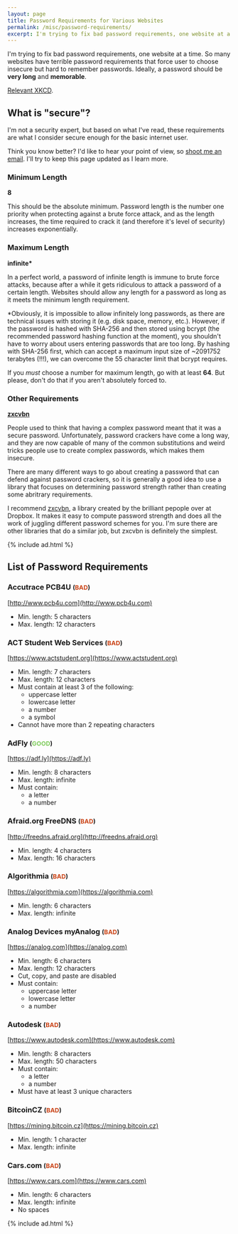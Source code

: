 ```yaml
---
layout: page
title: Password Requirements for Various Websites
permalink: /misc/password-requirements/
excerpt: I'm trying to fix bad password requirements, one website at a time.
---
```


I'm trying to fix bad password requirements, one website at a time. So many websites have terrible password requirements that force user to choose insecure but hard to remember passwords. Ideally, a password should be __very long__ and __memorable__.

[Relevant XKCD](https://xkcd.com/936/).

## What is "secure"?

I'm not a security expert, but based on what I've read, these requirements are what I consider secure enough for the basic internet user.

Think you know better? I'd like to hear your point of view, so [shoot me an email](mailto:ian@ianglen.me). I'll try to keep this page updated as I learn more.

### Minimum Length

__8__

This should be the absolute minimum. Password length is the number one priority when protecting against a brute force attack, and as the length increases, the time required to crack it (and therefore it's level of security) increases exponentially.

### Maximum Length

__infinite*__

In a perfect world, a password of infinite length is immune to brute force attacks, because after a while it gets ridiculous to attack a password of a certain length. Websites should allow any length for a password as long as it meets the minimum length requirement.

*Obviously, it is impossible to allow infinitely long passwords, as there are technical issues with storing it (e.g. disk space, memory, etc.). However, if the password is hashed with SHA-256 and then stored using bcrypt (the recommended password hashing function at the moment), you shouldn't have to worry about users entering passwords that are too long. By hashing with SHA-256 first, which can accept a maximum input size of ~2091752 terabytes (!!!), we can overcome the 55 character limit that bcrypt requires.

If you *must* choose a number for maximum length, go with at least __64__. But please, don't do that if you aren't absolutely forced to.

### Other Requirements

__[zxcvbn](https://github.com/dropbox/zxcvbn)__

People used to think that having a complex password meant that it was a secure password. Unfortunately, password crackers have come a long way, and they are now capable of many of the common substitutions and weird tricks people use to create complex passwords, which makes them insecure.

There are many different ways to go about creating a password that can defend against password crackers, so it is generally a good idea to use a library that focuses on determining password strength rather than creating some abritrary requirements.

I recommend [zxcvbn](https://github.com/dropbox/zxcvbn), a library created by the brilliant pepople over at Dropbox. It makes it easy to compute password strength and does all the work of juggling different password schemes for you. I'm sure there are other libraries that do a similar job, but zxcvbn is definitely the simplest.

{% include ad.html %}


## List of Password Requirements

### Accutrace PCB4U <small>(<span style="color:#c94114">BAD</span>)</small>
[http://www.pcb4u.com](http://www.pcb4u.com)

* Min. length: 5 characters
* Max. length: 12 characters


### ACT Student Web Services <small>(<span style="color:#c94114">BAD</span>)</small>
[https://www.actstudent.org](https://www.actstudent.org)

* Min. length: 7 characters
* Max. length: 12 characters
* Must contain at least 3 of the following:
  * uppercase letter
  * lowercase letter
  * a number
  * a symbol
* Cannot have more than 2 repeating characters


### AdFly <small>(<span style="color:#7fcb5c">GOOD</span>)</small>
[https://adf.ly](https://adf.ly)

* Min. length: 8 characters
* Max. length: infinite
* Must contain:
  * a letter
  * a number


### Afraid.org FreeDNS <small>(<span style="color:#c94114">BAD</span>)</small>
[http://freedns.afraid.org](http://freedns.afraid.org)

* Min. length: 4 characters
* Max. length: 16 characters


### Algorithmia <small>(<span style="color:#c94114">BAD</span>)</small>
[https://algorithmia.com](https://algorithmia.com)

* Min. length: 6 characters
* Max. length: infinite


### Analog Devices myAnalog <small>(<span style="color:#c94114">BAD</span>)</small>
[https://analog.com](https://analog.com)

* Min. length: 6 characters
* Max. length: 12 characters
* Cut, copy, and paste are disabled
* Must contain:
  * uppercase letter
  * lowercase letter
  * a number


### Autodesk <small>(<span style="color:#c94114">BAD</span>)</small>
[https://www.autodesk.com](https://www.autodesk.com)

* Min. length: 8 characters
* Max. length: 50 characters
* Must contain:
  * a letter
  * a number
* Must have at least 3 unique characters


### BitcoinCZ <small>(<span style="color:#c94114">BAD</span>)</small>
[https://mining.bitcoin.cz](https://mining.bitcoin.cz)

* Min. length: 1 character
* Max. length: infinite


### Cars.com <small>(<span style="color:#c94114">BAD</span>)</small>
[https://www.cars.com](https://www.cars.com)

* Min. length: 6 characters
* Max. length: infinite
* No spaces


{% include ad.html %}
